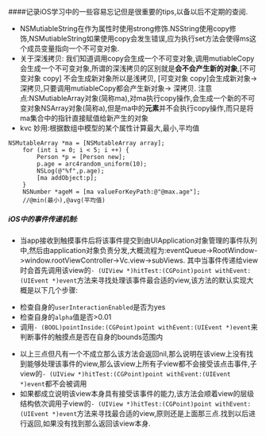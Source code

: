 ####记录iOS学习中的一些容易忘记但是很重要的tips,以备以后不定期的查阅.
* NSMutiableString在作为属性时使用strong修饰.NSString使用copy修饰,NSMutiableString如果使用copy会发生错误,应为执行set方法会使得ms这个成员变量指向一个不可变对象.
* 关于深浅拷贝: 我们知道调用copy会生成一个不可变对象,调用mutiableCopy会生成一个不可变对象,所谓的深浅拷贝的区别就是**会不会产生新的对象**,[不可变对象 copy] 不会生成新对象所以是浅拷贝, [可变对象 copy]会生成新对象->深拷贝,只要调用mutiableCopy都会产生新对象-> 深拷贝.
注意点:NSMutiableArray对象(简称ma),对ma执行copy操作,会生成一个新的不可变对象NSArray对象(简称a),但是ma中的**元素**并不会执行copy操作,而只是将ma集合中的指针直接赋值给新产生的对象
* kvc 妙用:根据数组中模型的某个属性计算最大,最小,平均值

```objc
NSMutableArray *ma = [NSMutableArray array];
    for (int i = 0; i < 5; i ++) {
        Person *p = [Person new];
        p.age = arc4random_uniform(10);
        NSLog(@"%f",p.age);
        [ma addObject:p];
    }
    NSNumber *ageM = [ma valueForKeyPath:@"@max.age"];
    //@min(最小),@avg(平均值)
```
##### iOS中的事件传递机制:
* 当app接收到触摸事件后将该事件提交到由UIApplication对象管理的事件队列中,然后由application对象负责分发,大概流程为:eventQueue->RootWindow->window.rootViewController->Vc.view->subViews.
其中当事件传递给view时会首先调用该view的`- (UIView *)hitTest:(CGPoint)point withEvent:(UIEvent *)event`方法来寻找处理该事件最合适的view,该方法的默认实现大概是以下几个步骤:
> 
 - 检查自身的`userInteractionEnabled`是否为yes
 - 检查自身的`alpha`值是否>0.01
 - 调用`- (BOOL)pointInside:(CGPoint)point withEvent:(UIEvent *)event`来判断事件的触摸点是否在自身的bounds范围内
 
* 以上三点但凡有一个不成立那么该方法会返回nil,那么说明在该view上没有找到能够处理该事件的view,那么该view上所有子view都不会接受该点击事件,子view的`- (UIView *)hitTest:(CGPoint)point withEvent:(UIEvent *)event`都不会被调用
* 如果都成立说明该view本身具有接受该事件的能力,该方法会顺着view的层级结构依次调用子view的`- (UIView *)hitTest:(CGPoint)point withEvent:(UIEvent *)event`方法来寻找最合适的view,原则还是上面那三点.找到以后进行返回,如果没有找到那么返回该view本身.